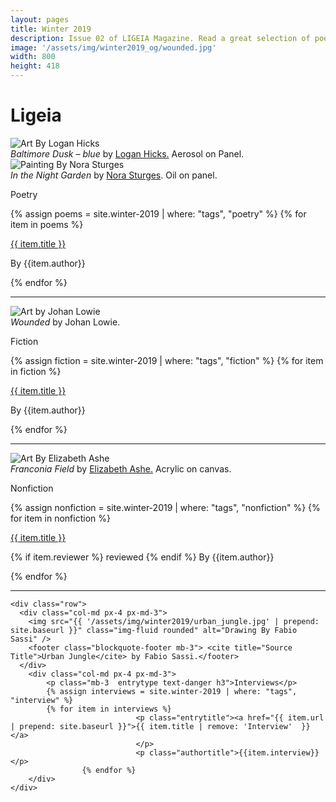 ```yaml
---
layout: pages
title: Winter 2019
description: Issue 02 of LIGEIA Magazine. Read a great selection of poetry, fiction, nonfiction, and interviews.
image: '/assets/img/winter2019_og/wounded.jpg'
width: 800
height: 418
---
```

<div class="jumbotron jumbotron-fluid padding-main">
	<div class="container h-100">
		<div class="row h-100">
			<div class="col text-center my-auto pb-4">
				<div class="m-3 p-2 m-md-4 p-md-3">
					<h1 class="text-center display-4 ligeia-title">
            Ligeia
          </h1>
				</div>
			</div>
		</div>
	</div>
</div>
<div class="container mt-4">

<div class="row">
	<div class="col-md px-4 px-md-3">
	<img src="{{ '/assets/img/winter2019/baltimore.jpg' | prepend: site.baseurl }}"   class="img-fluid  rounded" alt="Art By Logan Hicks" />
		<footer class="blockquote-footer mb-3"> <cite title="Source Title">Baltimore Dusk – blue</cite> by <a href="http://workhorsevisuals.com" target="_blank">Logan Hicks.</a> Aerosol on Panel.</footer>
		<img src="{{ '/assets/img/winter2019/night_garden.jpg' | prepend: site.baseurl }}" class="img-fluid rounded" alt="Painting By Nora Sturges" />
		<footer class="blockquote-footer mb-3"> <cite title="Source Title">In the Night Garden</cite> by <a href="http://norasturges.com/" target="_blank">Nora Sturges</a>.  Oil on panel.</footer>
	</div>
	<div class="col-md px-4 px-md-3">
	<p class="mb-3 entrytype text-danger h3">Poetry</p>
	{% assign poems = site.winter-2019 | where: "tags", "poetry" %}
	{% for item in poems %}
						<p class="entrytitle"><a href="{{ item.url | prepend: site.baseurl }}">{{ item.title }}</a>
						</p>
						<p class="authortitle"><span class="entryby">By</span> {{item.author}}</p>
	    {% endfor %}
	</div>
</div>
<hr />

<div class="row">
		<div class="col-md px-4 px-md-3">
		<img src="{{ '/assets/img/winter2019/johan_lowie.jpg' | prepend: site.baseurl }}" class="img-fluid rounded" alt="Art by Johan Lowie"/>
		<footer class="blockquote-footer mb-3"> <cite title="Source Title">Wounded</cite> by Johan Lowie.</footer>
		</div>
		<div class="col-md px-4 px-md-3">
		<p class="mb-3 entrytype text-danger h3">Fiction</p>
		{% assign fiction = site.winter-2019 | where: "tags", "fiction" %}
		{% for item in fiction %}
							<p class="entrytitle"><a href="{{ item.url | prepend: site.baseurl }}">{{ item.title }}</a>
							</p>
							<p class="authortitle"><span class="entryby">By</span> {{item.author}}</p>
		    {% endfor %}
		</div>
	</div>
<hr />

  <div class="row">
    <div class="col-md px-4 px-md-3">
		<img src="{{ '/assets/img/winter2019/fields.jpg' | prepend: site.baseurl }}"   class="img-fluid  rounded" alt="Art By Elizabeth Ashe" />
			<footer class="blockquote-footer mb-3"> <cite title="Source Title">Franconia Field</cite> by <a href="http://www.elizabethashe.com/" target="_blank">Elizabeth Ashe.</a> Acrylic on canvas.</footer>
    </div>
		<div class="col-md px-4 px-md-3">
			<p class="mb-3  entrytype text-danger h3">Nonfiction</p>
			{% assign nonfiction = site.winter-2019 | where: "tags", "nonfiction" %}
			{% for item in nonfiction %}
								<p class="entrytitle"><a href="{{ item.url | prepend: site.baseurl }}">{{ item.title }}</a>
								</p>
								<p class="authortitle"><span class="entryby">{% if item.reviewer %} reviewed {% endif %} By</span> {{item.author}}</p>
					{% endfor %}
		</div>
  </div>
  <hr />

	<div class="row">
	  <div class="col-md px-4 px-md-3">
		<img src="{{ '/assets/img/winter2019/urban_jungle.jpg' | prepend: site.baseurl }}" class="img-fluid rounded" alt="Drawing By Fabio Sassi" />
		<footer class="blockquote-footer mb-3"> <cite title="Source Title">Urban Jungle</cite> by Fabio Sassi.</footer>
	  </div>
		<div class="col-md px-4 px-md-3">
			<p class="mb-3  entrytype text-danger h3">Interviews</p>
			{% assign interviews = site.winter-2019 | where: "tags", "interview" %}
			{% for item in interviews %}
								<p class="entrytitle"><a href="{{ item.url | prepend: site.baseurl }}">{{ item.title | remove: 'Interview'  }}</a>
								</p>
								<p class="authortitle">{{item.interview}}</p>
					{% endfor %}
		</div>
	</div>
</div>
